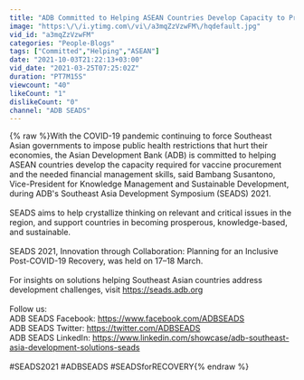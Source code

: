 ```yaml
---
title: "ADB Committed to Helping ASEAN Countries Develop Capacity to Procure Vaccines I Bambang Susantono"
image: "https:\/\/i.ytimg.com\/vi\/a3mqZzVzwFM\/hqdefault.jpg"
vid_id: "a3mqZzVzwFM"
categories: "People-Blogs"
tags: ["Committed","Helping","ASEAN"]
date: "2021-10-03T21:22:13+03:00"
vid_date: "2021-03-25T07:25:02Z"
duration: "PT7M15S"
viewcount: "40"
likeCount: "1"
dislikeCount: "0"
channel: "ADB SEADS"
---
```

{% raw %}With the COVID-19 pandemic continuing to force Southeast Asian governments to impose public health restrictions that hurt their economies, the Asian Development Bank (ADB) is committed to helping ASEAN countries develop the capacity required for vaccine procurement and the needed financial management skills, said Bambang Susantono, Vice-President for Knowledge Management and Sustainable Development, during ADB's Southeast Asia Development Symposium (SEADS) 2021.<br /><br />SEADS aims to help crystallize thinking on relevant and critical issues in the region, and support countries in becoming prosperous, knowledge-based, and sustainable.<br /><br />SEADS 2021, Innovation through Collaboration: Planning for an Inclusive Post-COVID-19 Recovery, was held on 17–18 March.<br /><br />For insights on solutions helping Southeast Asian countries address development challenges, visit <a rel="nofollow" target="blank" href="https://seads.adb.org">https://seads.adb.org</a><br /><br />Follow us:<br />ADB SEADS Facebook: <a rel="nofollow" target="blank" href="https://www.facebook.com/ADBSEADS">https://www.facebook.com/ADBSEADS</a><br />ADB SEADS Twitter: <a rel="nofollow" target="blank" href="https://twitter.com/ADBSEADS">https://twitter.com/ADBSEADS</a><br />ADB SEADS LinkedIn: <a rel="nofollow" target="blank" href="https://www.linkedin.com/showcase/adb-southeast-asia-development-solutions-seads">https://www.linkedin.com/showcase/adb-southeast-asia-development-solutions-seads</a> <br /><br />#SEADS2021​​ #ADBSEADS​​ #SEADSforRECOVERY​​{% endraw %}
